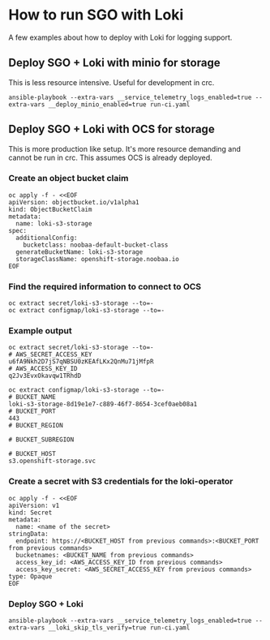 # How to run SGO with Loki
A few examples about how to deploy with Loki for logging support.

## Deploy SGO + Loki with minio for storage
This is less resource intensive. Useful for development in crc.
```
ansible-playbook --extra-vars __service_telemetry_logs_enabled=true --extra-vars __deploy_minio_enabled=true run-ci.yaml
```

## Deploy SGO + Loki with OCS for storage
This is more production like setup. It's more resource demanding and cannot be run in crc. This assumes OCS is already deployed.

### Create an object bucket claim
```
oc apply -f - <<EOF
apiVersion: objectbucket.io/v1alpha1
kind: ObjectBucketClaim
metadata:
  name: loki-s3-storage
spec:
  additionalConfig:
    bucketclass: noobaa-default-bucket-class
  generateBucketName: loki-s3-storage
  storageClassName: openshift-storage.noobaa.io
EOF
```

### Find the required information to connect to OCS
```
oc extract secret/loki-s3-storage --to=-
oc extract configmap/loki-s3-storage --to=-
```

### Example output
```
oc extract secret/loki-s3-storage --to=-
# AWS_SECRET_ACCESS_KEY
u6fA9Nkh2D7jS7qNBSU0zKEAfLKx2QnMu71jMfpR
# AWS_ACCESS_KEY_ID
q2Jv3EvxOkavqw1TRhdD
 
oc extract configmap/loki-s3-storage --to=-
# BUCKET_NAME
loki-s3-storage-8d19e1e7-c889-46f7-8654-3cef0aeb08a1
# BUCKET_PORT
443
# BUCKET_REGION
 
# BUCKET_SUBREGION
 
# BUCKET_HOST
s3.openshift-storage.svc
```

### Create a secret with S3 credentials for the loki-operator
```
oc apply -f - <<EOF
apiVersion: v1
kind: Secret
metadata:
  name: <name of the secret>
stringData:
  endpoint: https://<BUCKET_HOST from previous commands>:<BUCKET_PORT from previous commands>
  bucketnames: <BUCKET_NAME from previous commands>
  access_key_id: <AWS_ACCESS_KEY_ID from previous commands>
  access_key_secret: <AWS_SECRET_ACCESS_KEY from previous commands>
type: Opaque
EOF
```

### Deploy SGO + Loki
```
ansible-playbook --extra-vars __service_telemetry_logs_enabled=true --extra-vars __loki_skip_tls_verify=true run-ci.yaml
```

